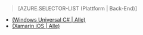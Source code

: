 > [AZURE.SELECTOR-LIST (Plattform | Back-End)]
- [(Windows Universal C# | Alle)](../articles/app-service-mobile-windows-store-dotnet-get-started-offline-data-preview.md)
- [(Xamarin iOS | Alle)](../articles/app-service-mobile-xamarin-ios-get-started-offline-data-preview.md)
<!--HONumber=52--> 
